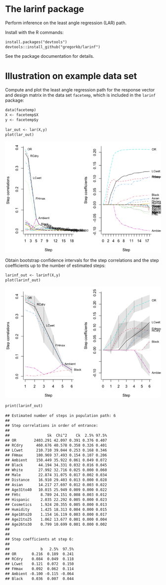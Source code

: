 # The larinf package

Perform inference on the least angle regression (LAR) path.

<!-- This is an R package which accompanies the paper: -->

<!-- Gregory, K. and Nordman, D. (2025+). Least angle regression inference. *In progress* -->

<!-- Find the paper on the page https://imstat.org/journals-and-publications/annals-of-statistics/annals-of-statistics-future-papers/ -->

Install with the R commands:

```         
install.packages("devtools")
devtools::install_github("gregorkb/larinf")
```

See the package documentation for details.

# Illustration on example data set

Compute and plot the least angle regression path for the response vector and design matrix in the data set `facetemp`, which is included in the `larinf` package:

```         
data(facetemp)
X <- facetemp$X
y <- facetemp$y

lar_out <- lar(X,y)
plot(lar_out)
```

![](README_files/figure-markdown_strict/lar-1.png)

Obtain bootstrap confidence intervals for the step correlations and the step coefficients up to the number of estimated steps:

```         
larinf_out <- larinf(X,y)
plot(larinf_out)
```

![](README_files/figure-markdown_strict/larinf-1.png)

```         
print(larinf_out)

## Estimated number of steps in population path: 6
## 
## Step correlations in order of entrance:
## 
##                 Sk  Chi^2    Ck  2.5% 97.5%
## OR        2403.291 42.097 0.391 0.376 0.407
## RCdry      460.676 40.578 0.358 0.326 0.401
## LCwet      210.710 39.044 0.253 0.168 0.346
## FHmax      180.969 37.493 0.154 0.107 0.206
## Ambient    150.449 35.922 0.061 0.049 0.072
## Black       44.194 34.331 0.032 0.016 0.045
## White       27.992 32.716 0.025 0.000 0.060
## Male        22.874 31.075 0.017 0.002 0.034
## Distance    16.910 29.403 0.013 0.000 0.028
## Asian       14.217 27.697 0.012 0.003 0.022
## Age31to40   10.015 25.949 0.009 0.000 0.022
## FHtc         8.789 24.151 0.008 0.003 0.012
## Hispanic     2.035 22.292 0.005 0.000 0.023
## Cosmetics    1.924 20.355 0.005 0.000 0.013
## Humidity     1.425 18.313 0.004 0.000 0.015
## Age18to20    1.154 16.119 0.003 0.000 0.017
## Age21to25    1.062 13.677 0.001 0.000 0.004
## Age26to30    0.799 10.699 0.001 0.000 0.002
## 
## 
## Step coefficients at step 6:
## 
##              b   2.5%  97.5%
## OR       0.216  0.189  0.241
## RCdry    0.084  0.049  0.118
## LCwet    0.121  0.072  0.150
## FHmax    0.092  0.062  0.114
## Ambient -0.100 -0.115 -0.064
## Black    0.036  0.007  0.044
```
